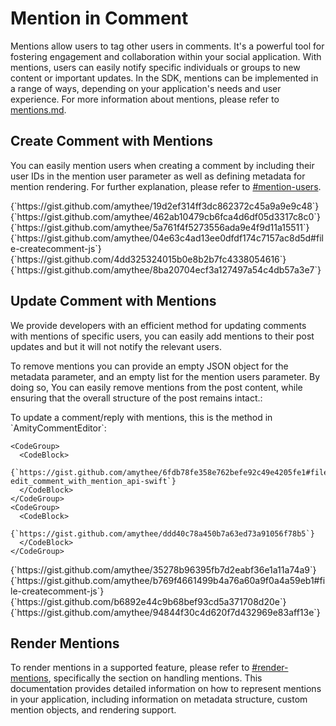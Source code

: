 # Mention in Comment

Mentions allow users to tag other users in comments. It's a powerful tool for fostering engagement and collaboration within your social application. With mentions, users can easily notify specific individuals or groups to new content or important updates. In the SDK, mentions can be implemented in a range of ways, depending on your application's needs and user experience. For more information about mentions, please refer to [mentions.md](../../core-concepts/mentions.md "mention").

## Create Comment with Mentions

You can easily mention users when creating a comment by including their user IDs in the mention user parameter as well as defining metadata for mention rendering. For further explanation, please refer to [#mention-users](../../core-concepts/mentions.md#mention-users "mention").

<Tabs>
  <Tab title="iOS">
    <CodeGroup>
      <CodeBlock>
        {`https://gist.github.com/amythee/19d2ef314ff3dc862372c45a9a9e9c48`}
      </CodeBlock>
    </CodeGroup>
    <CodeGroup>
      <CodeBlock>
        {`https://gist.github.com/amythee/462ab10479cb6fca4d6df05d3317c8c0`}
      </CodeBlock>
    </CodeGroup>
  </Tab>
  <Tab title="Android">
    <CodeGroup>
      <CodeBlock>
        {`https://gist.github.com/amythee/5a761f4f5273556ada9e4f9d11a15511`}
      </CodeBlock>
    </CodeGroup>
  </Tab>
  <Tab title="JavaScript">
    <CodeGroup>
      <CodeBlock>
        {`https://gist.github.com/amythee/04e63c4ad13ee0dfdf174c7157ac8d5d#file-createcomment-js`}
      </CodeBlock>
    </CodeGroup>
  </Tab>
  <Tab title="TypeScript">
    <CodeGroup>
      <CodeBlock>
        {`https://gist.github.com/4dd325324015b0e8b2b7fc4338054616`}
      </CodeBlock>
    </CodeGroup>
  </Tab>
  <Tab title="Flutter">
    <CodeGroup>
      <CodeBlock>
        {`https://gist.github.com/amythee/8ba20704ecf3a127497a54c4db57a3e7`}
      </CodeBlock>
    </CodeGroup>
  </Tab>
</Tabs>

## Update Comment with Mentions

We provide developers with an efficient method for updating comments with mentions of specific users, you can easily add mentions to their post updates and but it will not notify the relevant users.

To remove mentions you can provide an empty JSON object for the metadata parameter, and an empty list for the mention users parameter. By doing so, You can easily remove mentions from the post content, while ensuring that the overall structure of the post remains intact.:

<Tabs>
  <Tab title="iOS">
    To update a comment/reply with mentions, this is the method in `AmityCommentEditor`:

    <CodeGroup>
      <CodeBlock>
        {`https://gist.github.com/amythee/6fdb78fe358e762befe92c49e4205fe1#file-edit_comment_with_mention_api-swift`}
      </CodeBlock>
    </CodeGroup>
    <CodeGroup>
      <CodeBlock>
        {`https://gist.github.com/amythee/ddd40c78a450b7a63ed73a91056f78b5`}
      </CodeBlock>
    </CodeGroup>
  </Tab>
  <Tab title="Android">
    <CodeGroup>
      <CodeBlock>
        {`https://gist.github.com/amythee/35278b96395fb7d2eabf36e1a11a74a9`}
      </CodeBlock>
    </CodeGroup>
  </Tab>
  <Tab title="JavaScript">
    <CodeGroup>
      <CodeBlock>
        {`https://gist.github.com/amythee/b769f4661499b4a76a60a9f0a4a59eb1#file-createcomment-js`}
      </CodeBlock>
    </CodeGroup>
  </Tab>
  <Tab title="TypeScript">
    <CodeGroup>
      <CodeBlock>
        {`https://gist.github.com/b6892e44c9b68bef93cd5a371708d20e`}
      </CodeBlock>
    </CodeGroup>
  </Tab>
  <Tab title="Flutter">
    <CodeGroup>
      <CodeBlock>
        {`https://gist.github.com/amythee/94844f30c4d620f7d432969e83aff13e`}
      </CodeBlock>
    </CodeGroup>
  </Tab>
</Tabs>

## Render Mentions

To render mentions in a supported feature, please refer to [#render-mentions](../../core-concepts/mentions.md#render-mentions "mention"), specifically the section on handling mentions. This documentation provides detailed information on how to represent mentions in your application, including information on metadata structure, custom mention objects, and rendering support.